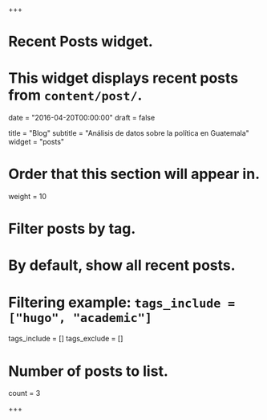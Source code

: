 +++
# Recent Posts widget.
# This widget displays recent posts from `content/post/`.

date = "2016-04-20T00:00:00"
draft = false

title = "Blog"
subtitle = "Análisis de datos sobre la política en Guatemala"
widget = "posts"

# Order that this section will appear in.
weight = 10

# Filter posts by tag.
#  By default, show all recent posts.
#  Filtering example: `tags_include = ["hugo", "academic"]`
tags_include = []
tags_exclude = []

# Number of posts to list.
count = 3

+++

